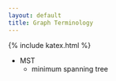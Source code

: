 ```yaml
---
layout: default
title: Graph Terminology
---
```


{% include katex.html %}

* MST
   - minimum spanning tree


